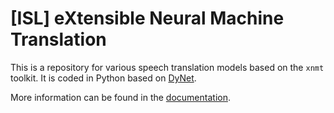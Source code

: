 [ISL] eXtensible Neural Machine Translation
===========================================

This is a repository for various speech translation models based on the `xnmt` toolkit.
It is coded in Python based on [DyNet](http://github.com/clab/dynet).

More information can be found in the [documentation](http://xnmt.readthedocs.io).

